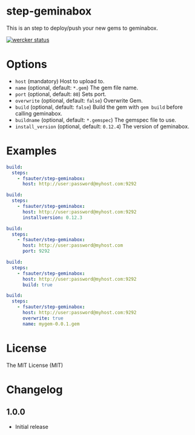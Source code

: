 # step-geminabox

This is an step to deploy/push your new gems to geminabox.

[![wercker status](https://app.wercker.com/status/14ca0165291ac704e81a6c4aac7fd0f6/m "wercker status")](https://app.wercker.com/project/bykey/14ca0165291ac704e81a6c4aac7fd0f6)

# Options

* `host` (mandatory) Host to upload to.
* `name` (optional, default: `*.gem`) The gem file name.
* `port` (optional, default: `80`) Sets port.
* `overwrite` (optional, default: `false`) Overwrite Gem.
* `build` (optional, default: `false`) Build the gem with `gem build` before calling geminabox.
* `buildname` (optional, default: `*.gemspec`) The gemspec file to use.
* `install_version` (optional, default: `0.12.4`) The version of geminabox.

# Examples

``` yaml
build:
  steps:
    - fsauter/step-geminabox:
      host: http://user:password@myhost.com:9292
```

``` yaml
build:
  steps:
    - fsauter/step-geminabox:
      host: http://user:password@myhost.com:9292
      installversion: 0.12.3
```

``` yaml
build:
  steps:
    - fsauter/step-geminabox:
      host: http://user:password@myhost.com
      port: 9292
```

``` yaml
build:
  steps:
    - fsauter/step-geminabox:
      host: http://user:password@myhost.com:9292
      build: true
```

``` yaml
build:
  steps:
    - fsauter/step-geminabox:
      host: http://user:password@myhost.com:9292
      overwrite: true
      name: mygem-0.0.1.gem
```

# License

The MIT License (MIT)

# Changelog

## 1.0.0

- Initial release
